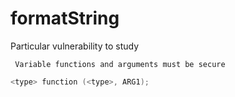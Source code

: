 # formatString
Particular vulnerability to study

``` Variable functions and arguments must be secure```
```c
<type> function (<type>, ARG1);
```